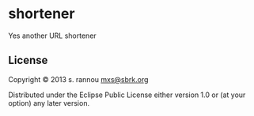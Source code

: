 # shortener

Yes another URL shortener

## License

Copyright © 2013 s. rannou <mxs@sbrk.org>

Distributed under the Eclipse Public License either version 1.0 or (at
your option) any later version.
